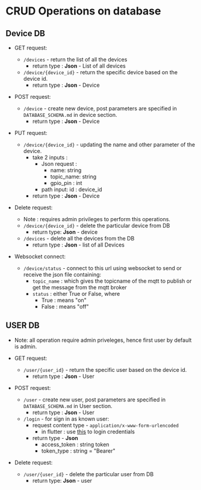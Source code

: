# CRUD Operations on database

## Device DB
* GET request:
    - `/devices` - return the list of all the devices
        - return type :  **Json** - List of all devices
    - `/device/{device_id}` - return the specific device based on the device id.
        - return type :  **Json** - Device
* POST request:
    - `/device` - create new device, post parameters are specified in `DATABASE_SCHEMA.md` in device section.
        - return type :  **Json** - Device
* PUT request:
    - `/device/{device_id}` - updating the name and other parameter of the device.
        - take 2 inputs :
            - Json request : 
                - name: string
                - topic_name: string
                - gpio_pin : int
            - path input:
                id : device_id
        - return type :  **Json** - Device

* Delete request:
    - Note : requires admin privileges to perform this operations.
    - `/device/{device_id}` - delete the particular device from DB
        - return type:  **Json** - device
    - `/devices` - delete all the devices from the DB
        - return type : **Json** - list of all Devices


* Websocket connect:
    - `/device/status` - connect to this url using websocket to send or receive the json file containing:
        - `topic_name` : which gives the topicname of the mqtt to publish or get the message from the mqtt broker
        - `status` : either True or False, where
            - True : means "on"
            - False : means "off"

## USER DB
* Note: all operation require admin priveleges, hence first user by default is admin.
* GET request:
    - `/user/{user_id}` - return the specific user based on the device id.
        - return type :  **Json** - User
* POST request:
    - `/user` - create new user, post parameters are specified in `DATABASE_SCHEMA.md` in User section.
        - return type :  **Json** - User
    - `/login` - for sign in as known user: 
        - request content type - `application/x-www-form-urlencoded`
            - in flutter : use [this](https://api.flutter.dev/flutter/dart-html/HttpRequest/postFormData.html) to login credentials
        - return type - **Json**
            - access_token : string token
            - token_type : string = "Bearer"

* Delete request:
    - `/user/{user_id}` - delete the particular user from DB
        - return type:  **Json** - user
    
